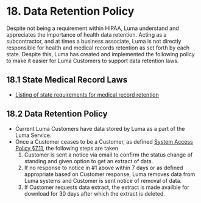 # 18. Data Retention Policy

Despite not being a requirement within HIPAA, Luma understand and appreciates the importance of health data retention. Acting as a subcontractor, and at times a business associate, Luma is not directly responsible for health and medical records retention as set forth by each state. Despite this, Luma has created and implemented the following policy to make it easier for Luma Customers to support data retention laws.

## 18.1 State Medical Record Laws

* [Listing of state requirements for medical record retention](http://www.healthit.gov/sites/default/files/appa7-1.pdf)

## 18.2 Data Retention Policy

* Current Luma Customers have data stored by Luma as a part of the Luma Service.
* Once a Customer ceases to be a Customer, as defined [System Access Policy §7.11](#7.11-system-access-policy), the following steps are taken
  1. Customer is sent a notice via email to confirm the status change of standing and given option to get an extract of data.
  1. If no response to notice in #1 above within 7 days or as defined appropriate based on Customer response, Luma removes data from Luma systems and Customer is sent notice of removal of data.
  1. If Customer requests data extract, the extract is made availble for download for 30 days after which the extract is deleted.

